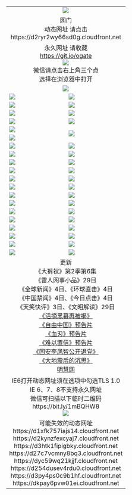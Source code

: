 ﻿<table>
  <tr></tr>
  <tr><td colspan=2 align=center><img src="https://cloud.githubusercontent.com/assets/11880933/13434984/f430fae2-e012-11e5-814f-c2df1e82b247.jpg" /></td></tr>
  <tr><td colspan=2 align=center>网门<br>动态网址 请点击
<br>https://d2ryr2wy66sd0g.cloudfront.net
    </td>
  </tr>
  <tr>
    <td colspan=2 align=center>永久网址 请收藏<br/><a href="https://git.io/ogate" target="_blank">https://git.io/ogate</a><br/><a href="https://d2ryr2wy66sd0g.cloudfront.net/Up/0WMGDL2.png" target="_blank"><img src="https://d2ryr2wy66sd0g.cloudfront.net/Up/0WMGD2.png"/></a>
    <br>微信请点击右上角三个点<br>选择在浏览器中打开<br></td>
  </tr>
  <tr>
    <td colspan=2 align=center><a href="https://d2ryr2wy66sd0g.cloudfront.net/ogUP.aspx?name=0oGate.apk" target="_blank"><img src="https://d2ryr2wy66sd0g.cloudfront.net/Up/0WMAZ.jpg" /></a></td>
  </tr>
  <tr>
    <td><a href="https://d2ryr2wy66sd0g.cloudfront.net/ogNice.aspx" target="_blank"><img src="https://d2ryr2wy66sd0g.cloudfront.net/Up/0WCYY.jpg" /></a></td>
    <td><a href="https://d2ryr2wy66sd0g.cloudfront.net/onCO.aspx?ob=600%E4%BA%8B%E7%89%A9&op=%E5%A2%9E%E5%88%A0%E6%94%B9&args=WH1~%23%E7%B1%BB%E5%9E%8B6%E6%96%B0%E9%97%BB%7c%23%E7%B1%BB%E5%9E%8B6%E8%AF%84%E8%AE%BA&mode=" target="_blank"><img src="https://d2ryr2wy66sd0g.cloudfront.net/Up/0WZTT.jpg" /></a></td> 
  </tr>
  <tr>
    <td><a href="https://d2ryr2wy66sd0g.cloudfront.net/ogDY.aspx" target="_blank"><img src="https://d2ryr2wy66sd0g.cloudfront.net/Up/0FK.jpg" /></a></td>
    <td><a href="https://d2ryr2wy66sd0g.cloudfront.net/ogST.aspx" target="_blank"><img src="https://d2ryr2wy66sd0g.cloudfront.net/Up/0ST.jpg" /></a></td> 
  </tr>
  <tr>
    <!--td rowspan=2><a href="https://d2ryr2wy66sd0g.cloudfront.net/ogUP.aspx?name=WJ.mp4&count=T:1,480P:1" target="_blank"><img src="https://d2ryr2wy66sd0g.cloudfront.net/Up/WJ.jpg" /></a></td-->
    <td><a href="https://d2ryr2wy66sd0g.cloudfront.net/ogUP.aspx?name=11DKC.mp4&count=T:2,2:6,1:16" target="_blank"><img src="https://d2ryr2wy66sd0g.cloudfront.net/Up/11DKC.jpg" /></a></td> 
    <td><div><a href="https://d2ryr2wy66sd0g.cloudfront.net/ogUP.aspx?name=LRWS.mp4&count=7B:8,6B:44,5A:10,5B:35,4A:14,4B:19,3A:10,3B:26,2A:16,2B:21,1A:23,1B:29&current=7B:8" target="_blank"><img src="https://d2ryr2wy66sd0g.cloudfront.net/Up/LRWS.jpg" /></a></td>
   </tr>
  <tr>
    <td><a href="https://d2ryr2wy66sd0g.cloudfront.net/ogUP.aspx?name=LRSH.mp4&count=W:13,2:10" target="_blank"><img src="https://d2ryr2wy66sd0g.cloudfront.net/Up/LRSH.jpg" /></a></td>
    <td><a href="https://d2ryr2wy66sd0g.cloudfront.net/ogNiceVedio.aspx" target="_blank"><img src="https://d2ryr2wy66sd0g.cloudfront.net/Up/TGKDY.jpg" /></a></td>
  </tr>
  <tr>
    <td><a href="https://d2ryr2wy66sd0g.cloudfront.net/ogUP.aspx?name=JQR.mp4&count=2" target="_blank"><img src="https://d2ryr2wy66sd0g.cloudfront.net/Up/JQR.jpg" /></a></td>   
    <td rowspan=2><a href="https://d2ryr2wy66sd0g.cloudfront.net/ogUP.aspx?name=JP.mp4&count=9" target="_blank"><img src="https://d2ryr2wy66sd0g.cloudfront.net/Up/JP.jpg" /></td>
  </tr>
  <tr>
    <td><a href="https://d2ryr2wy66sd0g.cloudfront.net/ogUP.aspx?name=WH.mp4" target="_blank"><img src="https://d2ryr2wy66sd0g.cloudfront.net/Up/WH.jpg" /></a></td>
  </tr>
  <tr>
    <td><a href="https://d2ryr2wy66sd0g.cloudfront.net/ogUP.aspx?name=SSZJ.mp4&count=SP:6,480P:9" target="_blank"><img src="https://d2ryr2wy66sd0g.cloudfront.net/Up/SSZJ.jpg" /></a></td>
    <td><a href="https://d2ryr2wy66sd0g.cloudfront.net/ogUP.aspx?name=ZY.mp4&count=2015:16" target="_blank"><img src="https://d2ryr2wy66sd0g.cloudfront.net/Up/ZY.jpg" /></a</td>
  </tr>
  <tr>
    <td><a href="https://d2ryr2wy66sd0g.cloudfront.net/ogUP.aspx?name=XTFY.mp4&count=B:2,A:24" target="_blank"><img src="https://d2ryr2wy66sd0g.cloudfront.net/Up/XTFY.jpg" /></a></td>
    <td><a href="https://d2ryr2wy66sd0g.cloudfront.net/ogUP.aspx?name=1XQK.mp4&count=13" target="_blank"><img src="https://d2ryr2wy66sd0g.cloudfront.net/Up/1XQK.jpg" /></a</td>
  </tr>
  <tr>
    <td><a href="https://d2ryr2wy66sd0g.cloudfront.net/ogUP.aspx?name=1LYF.mp4&count=2" target="_blank"><img src="https://d2ryr2wy66sd0g.cloudfront.net/Up/1LYF0.jpg" /></a></td>
    <td><a href="https://d2ryr2wy66sd0g.cloudfront.net/ogUP.aspx?name=1ZGC.mp4&count=6" target="_blank"><img src="https://d2ryr2wy66sd0g.cloudfront.net/Up/1ZGC0.jpg" /></a></td>
  </tr>
  <tr>
    <td><a href="https://d2ryr2wy66sd0g.cloudfront.net/ogUP.aspx?name=1ZKM.mp4&count=3&current=3" target="_blank"><img src="https://d2ryr2wy66sd0g.cloudfront.net/Up/1ZKM0.jpg" /></a></td>  
    <td><a href="https://d2ryr2wy66sd0g.cloudfront.net/ogUP.aspx?name=1WWY.mp4&count=6&current=6" target="_blank"><img src="https://d2ryr2wy66sd0g.cloudfront.net/Up/1WWY0.jpg" /></a></td>
  </tr>
  <tr>
    <td><a href="https://d2ryr2wy66sd0g.cloudfront.net/ogUP.aspx?name=10JGY.mp4&count=3" target="_blank"><img src="https://d2ryr2wy66sd0g.cloudfront.net/Up/10JGY0.jpg" /></a></td>
    <td><a href="https://d2ryr2wy66sd0g.cloudfront.net/ogUP.aspx?name=10CYS.mp4&count=2" target="_blank"><img src="https://d2ryr2wy66sd0g.cloudfront.net/Up/10CYS0.jpg" /></a></td>
  </tr>
  <tr>
    <td><a href="https://d2ryr2wy66sd0g.cloudfront.net/ogUP.aspx?name=4SQQ.mp4&count=201603:4,201602:20,201601:21&current=201603:4" target="_blank"><img src="https://d2ryr2wy66sd0g.cloudfront.net/Up/4SQQ0.jpg"/></a></td>
    <td><a href="https://d2ryr2wy66sd0g.cloudfront.net/ogUP.aspx?name=4SHQ.mp4&count=201603:4,201602:27,201601:28&current=201603:4" target="_blank"><img src="https://d2ryr2wy66sd0g.cloudfront.net/Up/4SHQ0.jpg"/></a></td>
  </tr>
  <tr>
    <td><a href="https://d2ryr2wy66sd0g.cloudfront.net/ogUP.aspx?name=4SZG.mp4&count=201603:4,201602:21,201601:23&current=201603:4" target="_blank"><img src="https://d2ryr2wy66sd0g.cloudfront.net/Up/4SZG0.jpg"/></a></td>
    <td><a href="https://d2ryr2wy66sd0g.cloudfront.net/ogUP.aspx?name=4SDJ.mp4&count=201603A:4,201603B:4,201602A:24,201602B:7,201601A:48,201601B:6&current=201603A:4" target="_blank"><img src="https://d2ryr2wy66sd0g.cloudfront.net/Up/4SDJ0.jpg"/></a></td>
  </tr>
  <tr>
    <td><a href="https://d2ryr2wy66sd0g.cloudfront.net/ogUP.aspx?name=4CTX.mp4&count=201603:1,201602:3,201601:4&current=201603:1" target="_blank"><img src="https://d2ryr2wy66sd0g.cloudfront.net/Up/4CTX0.jpg"/></a></td>
    <td><a href="https://d2ryr2wy66sd0g.cloudfront.net/ogUP.aspx?name=4CWZ.mp4&count=201602:4,201601:4&current=201602:4" target="_blank"><img src="https://d2ryr2wy66sd0g.cloudfront.net/Up/4CWZ0.jpg"/></a></td>
  </tr>
  <tr>
    <td><a href="https://d2ryr2wy66sd0g.cloudfront.net/onUP.aspx?name=https://d2t6x1lwzcff38.cloudfront.net/" target="_blank"><img src="https://d2ryr2wy66sd0g.cloudfront.net/Up/0DTW.jpg"/></a></td>
    <td><a href="https://d2ryr2wy66sd0g.cloudfront.net/onUP.aspx?name=https://d240ns8up8earz.cloudfront.net/acenter/" target="_blank"><img src="https://d2ryr2wy66sd0g.cloudfront.net/Up/0TDW.jpg" /></a></td>
  </tr>
  <tr>
    <td><a href="https://d2ryr2wy66sd0g.cloudfront.net/onUP.aspx?name=https://d4508d6vomz2p.cloudfront.net/gb/nsc413.htm" target="_blank"><img src="https://d2ryr2wy66sd0g.cloudfront.net/Up/0DJY.jpg" /></a></td>
    <td><a href="https://d2ryr2wy66sd0g.cloudfront.net/onUP.aspx?name=https://d3bxwq7vzudb5l.cloudfront.net/xtr/gb/prog204.html" target="_blank"><img src="https://d2ryr2wy66sd0g.cloudfront.net/Up/0XTR.jpg" /></a></td>
  </tr>
  <tr>
    <td><a href="https://d2ryr2wy66sd0g.cloudfront.net/onUP.aspx?name=https://d3aj00iefsmfgc.cloudfront.net/" target="_blank"><img src="https://d2ryr2wy66sd0g.cloudfront.net/Up/0MHW.jpg" /></a></td>
    <td><a href="https://d2ryr2wy66sd0g.cloudfront.net/onUP.aspx?name=https://d1lcj91uv80klr.cloudfront.net/" target="_blank"><img src="https://d2ryr2wy66sd0g.cloudfront.net/Up/0ZJW.jpg" /></a></td>
  </tr>
  <tr>
    <td><a href="https://d2ryr2wy66sd0g.cloudfront.net/ogUP.aspx?name=0FG.zip" target="_blank"><img src="https://d2ryr2wy66sd0g.cloudfront.net/Up/0FG.jpg" /></a></td>
    <td><a href="https://d2ryr2wy66sd0g.cloudfront.net/ogUP.aspx?name=0FGA.apk" target="_blank"><img src="https://d2ryr2wy66sd0g.cloudfront.net/Up/0FGA.jpg" /></a></td>
  </tr>
  <tr>
    <td><a href="https://d2ryr2wy66sd0g.cloudfront.net/ogUP.aspx?name=0U.zip" target="_blank"><img src="https://d2ryr2wy66sd0g.cloudfront.net/Up/0U.jpg" /></a></td>
    <td><a href="https://d2ryr2wy66sd0g.cloudfront.net/ogUP.aspx?name=0UA.apk" target="_blank"><img src="https://d2ryr2wy66sd0g.cloudfront.net/Up/0UA.jpg" /></a></td>
  </tr>
  <tr>
    <td><a href="https://d2ryr2wy66sd0g.cloudfront.net/ogUP.aspx?name=0iPPOTV.zip" target="_blank"><img src="https://d2ryr2wy66sd0g.cloudfront.net/Up/0iPPOTV.jpg" /></a></td>
    <td><a href="https://d2ryr2wy66sd0g.cloudfront.net/ogUP.aspx?name=0iNTD.apk" target="_blank"><img src="https://d2ryr2wy66sd0g.cloudfront.net/Up/0iNTD.jpg" /></a></td>
  </tr>
  <tr>
    <td colspan=2 align=center>更新<br>
      《大裤衩》第2季第6集<br>
      《雷人网事小品》29日<br>
      《全球新闻》4日、《环球直击》4日<br>
      《中国禁闻》4日、《今日点击》4日<br>
      《天笑快评》3日、《文昭解读》29日<br>
      <a href="https://d2ryr2wy66sd0g.cloudfront.net/ogUP.aspx?name=SSZJ480P9.mp4" target="_blank">《活摘黑幕再被揭》</a><br>
      <a href="https://d2ryr2wy66sd0g.cloudfront.net/ogUP.aspx?name=11ZYZG0.mp4" target="_blank">《自由中国》预告片</a><br>
      <a href="https://d2ryr2wy66sd0g.cloudfront.net/ogUP.aspx?name=11XR.mp4" target="_blank">《血刃》预告片</a><br>
      <a href="https://d2ryr2wy66sd0g.cloudfront.net/ogUP.aspx?name=11NYZX.mp4&count=2" target="_blank">《难以置信》预告片</a><br>
      <a href="https://d2ryr2wy66sd0g.cloudfront.net/ogUP.aspx?name=4LFZ.mp4" target="_blank">《国安李凤智公开退党》</a><br>
      <a href="https://d2ryr2wy66sd0g.cloudfront.net/ogUP.aspx?name=4DDZHDCS.mp4" target="_blank">《大地震后的沉思》</a><br>
      <a href="https://d2ryr2wy66sd0g.cloudfront.net/onUP.aspx?name=https://www.minghui.org/" target="_blank">明慧网</a></td>
    </td>
  </tr>
  <tr>
    <td colspan=2 align=center>IE6打开动态网址须在选项中勾选TLS 1.0<br/>IE 6、7、8不支持永久网址<br/>
      微信可扫描以下临时二维码<br/>https://bit.ly/1mBQHW8<br/><a href="https://d2ryr2wy66sd0g.cloudfront.net/Up/0WMGDL3.png" target="_blank"><img src="https://d2ryr2wy66sd0g.cloudfront.net/Up/0WMGD3.png"/></a><br>
  </tr>
  <tr>
    <td colspan=2 align=center>可能失效的动态网址
<br>https://d1xfk757iajs14.cloudfront.net
<br>https://d2kynzfexcyaj7.cloudfront.net
<br>https://d3htk1fipigbky.cloudfront.net
<br>https://d27c7vcmny8bq3.cloudfront.net
<br>https://dyc59wq21kjjf.cloudfront.net
<br>https://d254dusev4rdu0.cloudfront.net
<br>https://d3py4ps0c9b1hf.cloudfront.net
<br>https://dkpay6pvw01ei.cloudfront.net
    </td>
  </tr>
</table>
